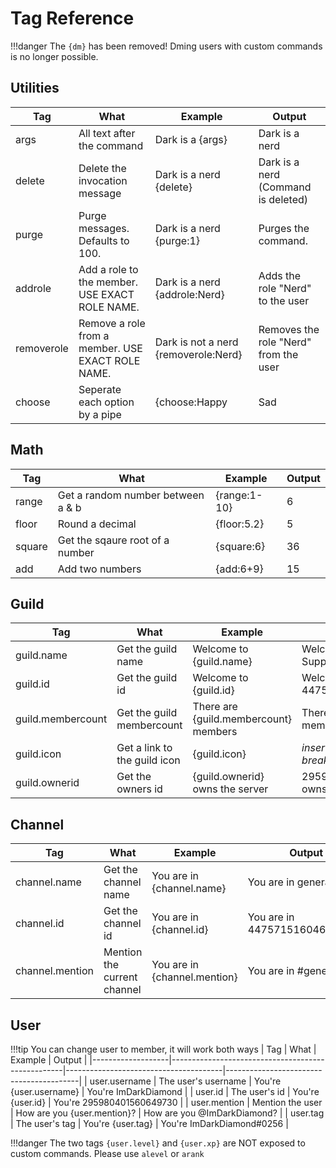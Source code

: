 # Tag Reference

!!!danger
    The `{dm}` has been removed! Dming users with custom commands is no longer possible.

## Utilities

| Tag        | What                                              | Example                              | Output                                |
|------------|---------------------------------------------------|--------------------------------------|---------------------------------------|
| args       | All text after the command                        | Dark is a {args}                     | Dark is a nerd                        |
| delete     | Delete the invocation message                     | Dark is a nerd {delete}              | Dark is a nerd (Command is deleted)   |
| purge      | Purge messages. Defaults to 100.                  | Dark is a nerd {purge:1}             | Purges the command.                   |
| addrole    | Add a role to the member. USE EXACT ROLE NAME.    | Dark is a nerd {addrole:Nerd}        | Adds the role "Nerd" to the user      |
| removerole | Remove a role from a member. USE EXACT ROLE NAME. | Dark is not a nerd {removerole:Nerd} | Removes the role "Nerd" from the user | 
| choose     | Seperate each option by a pipe                    | {choose:Happy|Sad|Mad}               | Happey -> Mad -> Sad                  |

## Math

| Tag             | What                              | Example                      | Output                        |
|-----------------|-----------------------------------|------------------------------|-------------------------------|
| range           | Get a random number between a & b | {range:1-10}                 | 6                             |
| floor           | Round a decimal                   | {floor:5.2}                  | 5                             |
| square          | Get the sqaure root of a number   | {square:6}                   | 36                            |
| add             | Add two numbers                   | {add:6+9}                    | 15                            |


## Guild

| Tag               | What                                              | Example                               | Output                                  |
|-------------------|---------------------------------------------------|---------------------------------------|-----------------------------------------|
| guild.name        | Get the guild name                                | Welcome to {guild.name}               | Welcome to Arcane Support               |
| guild.id          | Get the guild id                                  | Welcome to {guild.id}                 | Welcome to 447571516046049301           |
| guild.membercount | Get the guild membercount                         | There are {guild.membercount} members | There are 33,454 members                |
| guild.icon        | Get a link to the guild icon                      | {guild.icon}                          | *insert long url that breaks the table* |
| guild.ownerid     | Get the owners id                                 | {guild.ownerid} owns the server       | 295980401560649730 owns the server      |

## Channel
| Tag             | What                        | Example                      | Output                        |
|-----------------|-----------------------------|------------------------------|-------------------------------|
| channel.name    | Get the channel name        | You are in {channel.name}    | You are in general            |
| channel.id      | Get the channel id          | You are in {channel.id}      | You are in 447571516046049301 |
| channel.mention | Mention the current channel | You are in {channel.mention} | You are in #general           |

## User
!!!tip
    You can change user to member, it will work both ways
| Tag               | What                                              | Example                               | Output                                  |
|-------------------|---------------------------------------------------|---------------------------------------|-----------------------------------------|
| user.username     | The user's username                               | You're {user.username}                | You're ImDarkDiamond                    |
| user.id           | The user's id                                     | You're {user.id}                      | You're 295980401560649730               |
| user.mention      | Mention the user                                  | How are you {user.mention}?           | How are you @ImDarkDiamond?             |
| user.tag          | The user's tag                                    | You're {user.tag}                     | You're ImDarkDiamond#0256               |

!!!danger
    The two tags `{user.level}` and `{user.xp}` are NOT exposed to custom commands. Please use `alevel` or `arank`